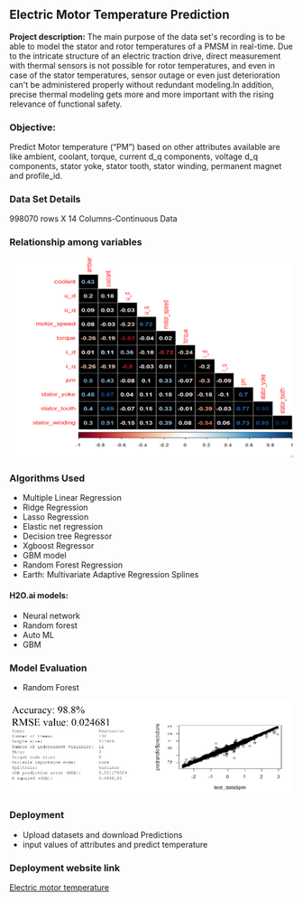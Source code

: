 ## Electric Motor Temperature Prediction

**Project description:** The main purpose of the data set's recording is to be able to model the stator and rotor temperatures of a PMSM in real-time. Due to the intricate structure of an electric traction drive, direct measurement with thermal sensors is not possible for rotor temperatures, and even in case of the stator temperatures, sensor outage or even just deterioration can't be administered properly without redundant modeling.In addition, precise thermal modeling gets more and more important with the rising relevance of functional safety.

### Objective:
Predict Motor temperature (“PM”) based on other attributes available are like ambient, coolant, torque, current d_q components, voltage d_q components, stator yoke, stator tooth, stator winding, permanent magnet and profile_id.

### Data Set Details

998070 rows X 14 Columns-Continuous Data 

### Relationship among variables

<img src="images/correlation.png?raw=true"/>

### Algorithms Used
- Multiple Linear Regression
- Ridge Regression
- Lasso Regression
- Elastic net regression
- Decision tree Regressor
- Xgboost Regressor
- GBM model
- Random Forest Regression
- Earth: Multivariate Adaptive Regression Splines

#### H2O.ai models:

- Neural network
- Random forest
- Auto ML
- GBM

### Model Evaluation
- Random Forest
<img src="images/model.png?raw=true"/>

### Deployment
- Upload datasets and download Predictions
- input values of attributes and predict temperature

### Deployment website link
<a href ="https://nikil-kumar.shinyapps.io/PROJECT_NEW/">Electric motor temperature</a>

